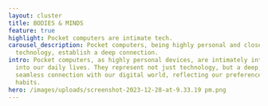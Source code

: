 ```yaml
---
layout: cluster
title: BODIES & MINDS
feature: true
highlight: Pocket computers are intimate tech.
carousel_description: Pocket computers, being highly personal and closely-held
  technology, establish a deep connection.
intro: Pocket computers, as highly personal devices, are intimately integrated
  into our daily lives. They represent not just technology, but a deep, almost
  seamless connection with our digital world, reflecting our preferences and
  habits.
hero: /images/uploads/screenshot-2023-12-28-at-9.33.19 pm.png
---
```

